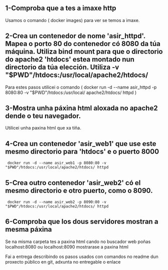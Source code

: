 <h2>1-Comproba que a tes a imaxe http</h2>
 
Usamos o comando (  docker images) para ver se temos a imaxe.
 
<h2>2-Crea un contenedor de nome 'asir_httpd'. Mapea o porto 80 do contenedor có 8080 da túa máquina. Utiliza bind mount para que o directorio do apache2 'htdocs' estea montado nun directorio da túa elección. Utiliza -v "$PWD"/htdocs:/usr/local/apache2/htdocs/</h2>

Para estes pasos utilicei o comando (   docker run -d --name asir_httpd -p 8080:80 -v "$PWD"/htdocs:/usr/local/       apache2/htdocs/ httpd )

<h2>3-Mostra unha páxina html aloxada no apache2 dende o teu navegador.</h2>

Utilicei unha paxina html que xa tiña.

<h2>4-Crea un contenedor 'asir_web1' que use este mesmo directorio para 'htdocs' e o puerto 8000</h2>

     docker run -d --name asir_web1 -p 8080:80 -v "$PWD"/htdocs:/usr/local/apache2/htdocs/ httpd 

<h2>5-Crea outro contenedor 'asir_web2' có el mesmo directorio e otro puerto, como o 8090.</h2>

     docker run -d --name asir_web2 -p 8090:80 -v "$PWD"/htdocs:/usr/local/apache2/htdocs/ httpd 

<h2>6-Comproba que los dous servidores mostran a mesma páxina</h2>

Se na misma carpeta tes a paxina html cando no buscador web poñas localhost:8080 ou localhost:8090 mostrarase a paxina html

Fai a entrega describindo os pasos usados con comandos no readme dun proxecto público en git, adxunta no entregable o enlace
